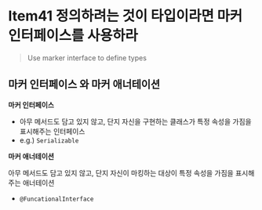 # Item41 정의하려는 것이 타입이라면 마커 인터페이스를 사용하라

> Use marker interface to define types

## 마커 인터페이스 와 마커 애너테이션

**마커 인터페이스**

- 아무 메서드도 담고 있지 않고, 단지 자신을 구현하는 클래스가 특정 속성을 가짐을 표시해주는 인터페이스
- e.g.) `Serializable`

**마커 애너테이션**

아무 메서드도 담고 있지 않고, 단지 자신이 마킹하는 대상이 특정 속성을 가짐을 표시해주는 애너테이션
- `@FuncationalInterface`

